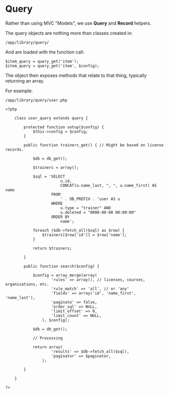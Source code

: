 
# Query

Rather than using MVC "Models", we use **Query** and **Record** helpers.

The query objects are nothing more than classes created in:

	/app/library/query/

And are loaded with the function call:

	$item_query = query_get('item');
	$item_query = query_get('item', $config);

The object then exposes methods that relate to that thing, typically returning an array.

For example:

	/app/library/query/user.php

	<?php

		class user_query extends query {

			protected function setup($config) {
				$this->config = $config;
			}

			public function trainers_get() { // Might be based on license records.

				$db = db_get();

				$trainers = array();

				$sql = 'SELECT
							u.id,
							CONCAT(u.name_last, ", ", u.name_first) AS name
						FROM
							' . DB_PREFIX . 'user AS u
						WHERE
							u.type = "trainer" AND
							u.deleted = "0000-00-00 00:00:00"
						ORDER BY
							name';

				foreach ($db->fetch_all($sql) as $row) {
					$trainers[$row['id']] = $row['name'];
				}

				return $trainers;

			}

			public function search($config) {

				$config = array_merge(array(
						'rules' => array(), // licenses, courses, organisations, etc.
						'rule_match' => 'all', // or 'any'
						'fields' => array('id', 'name_first', 'name_last'),
						'paginate' => false,
						'order_sql' => NULL,
						'limit_offset' => 0,
						'limit_count' => NULL,
					), $config);

				$db = db_get();

				// Processing

				return array(
						'results' => $db->fetch_all($sql),
						'paginator' => $paginator,
					);

			}

		}

	?>

